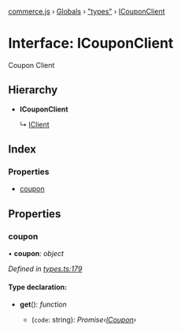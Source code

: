 [commerce.js](../README.md) › [Globals](../globals.md) › ["types"](../modules/_types_.md) › [ICouponClient](_types_.icouponclient.md)

# Interface: ICouponClient

Coupon Client

## Hierarchy

* **ICouponClient**

  ↳ [IClient](_types_.iclient.md)

## Index

### Properties

* [coupon](_types_.icouponclient.md#coupon)

## Properties

###  coupon

• **coupon**: *object*

*Defined in [types.ts:179](https://github.com/shopjs/commerce.js/blob/edb5ef8/src/types.ts#L179)*

#### Type declaration:

* **get**(): *function*

  * (`code`: string): *Promise‹[ICoupon](_types_.icoupon.md)›*
